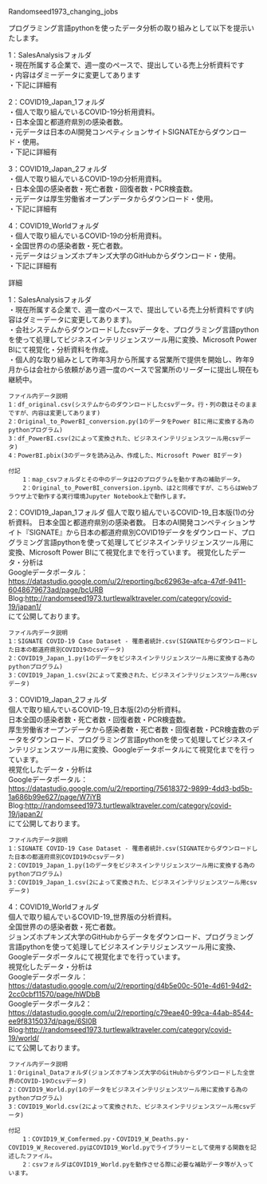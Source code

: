 Randomseed1973_changing_jobs

プログラミング言語pythonを使ったデータ分析の取り組みとして以下を提示いたします。

1：SalesAnalysisフォルダ  
    ・現在所属する企業で、週一度のペースで、提出している売上分析資料です  
    ・内容はダミーデータに変更してあります  
    ・下記に詳細有  
  
2：COVID19_Japan_1フォルダ  
    ・個人で取り組んでいるCOVID-19分析用資料。  
    ・日本全国と都道府県別の感染者数。  
    ・元データは日本のAI開発コンペティションサイトSIGNATEからダウンロード・使用。  
    ・下記に詳細有
  
3：COVID19_Japan_2フォルダ  
    ・個人で取り組んでいるCOVID-19の分析用資料。  
    ・日本全国の感染者数・死亡者数・回復者数・PCR検査数。  
    ・元データは厚生労働省オープンデータからダウンロード・使用。  
    ・下記に詳細有
  
4：COVID19_Worldフォルダ  
    ・個人で取り組んでいるCOVID-19の分析用資料。  
    ・全国世界のの感染者数・死亡者数。  
    ・元データはジョンズホプキンズ大学のGitHubからダウンロード・使用。  
    ・下記に詳細有  


詳細

1：SalesAnalysisフォルダ  
    ・現在所属する企業で、週一度のペースで、提出している売上分析資料です(内容はダミーデータに変更してあります)。  
    ・会社システムからダウンロードしたcsvデータを、プログラミング言語pythonを使って処理してビジネスインテリジェンスツール用に変換、Microsoft Power BIにて視覚化・分析資料を作成。  
    ・個人的な取り組みとして昨年3月から所属する営業所で提供を開始し、昨年9月からは会社から依頼があり週一度のペースで営業所のリーダーに提出し現在も継続中。  

    ファイル内データ説明  
    1：df_original.csv(システムからのダウンロードしたcsvデータ。行・列の数はそのままですが、内容は変更してあります)  
    2：Original_to_PowerBI_conversion.py(1のデータをPower BIに用に変換する為のpythonプログラム)  
    3：df_PowerBI.csv(2によって変換された、ビジネスインテリジェンスツール用csvデータ)  
    4：PowerBI.pbix(3のデータを読み込み、作成した、Microsoft Power BIデータ)  

    付記
        1：map_csvフォルダとその中のデータは2のプログラムを動かす為の補助データ。
        2：Original_to_PowerBI_conversion.ipynb、は2と同様ですが、こちらはWebブラウザ上で動作する実行環境Jupyter Notebook上で動作します。



2：COVID19_Japan_1フォルダ
    個人で取り組んでいるCOVID-19_日本版(1)の分析資料。
    日本全国と都道府県別の感染者数。
    日本のAI開発コンペティションサイト『SIGNATE』から日本の都道府県別COVID19データをダウンロード、プログラミング言語pythonを使って処理してビジネスインテリジェンスツール用に変換、Microsoft Power BIにて視覚化までを行っています。
    視覚化したデータ・分析は    
    Googleデータポータル：https://datastudio.google.com/u/2/reporting/bc62963e-afca-47df-9411-6048679673ad/page/bcURB  
    Blog:http://randomseed1973.turtlewalktraveler.com/category/covid-19/japan1/  
    にて公開しております。  
    

    ファイル内データ説明
    1：SIGNATE COVID-19 Case Dataset - 罹患者統計.csv(SIGNATEからダウンロードした日本の都道府県別COVID19のcsvデータ)
    2：COVID19_Japan_1.py(1のデータをビジネスインテリジェンスツール用に変換する為のpythonプログラム)
    3：COVID19_Japan_1.csv(2によって変換された、ビジネスインテリジェンスツール用csvデータ)



3：COVID19_Japan_2フォルダ  
    個人で取り組んでいるCOVID-19_日本版(2)の分析資料。  
    日本全国の感染者数・死亡者数・回復者数・PCR検査数。  
    厚生労働省オープンデータから感染者数・死亡者数・回復者数・PCR検査数のデータをダウンロード、プログラミング言語pythonを使って処理してビジネスインテリジェンスツール用に変換、Googleデータポータルにて視覚化までを行っています。  
    視覚化したデータ・分析は  
    Googleデータポータル：https://datastudio.google.com/u/2/reporting/75618372-9899-4dd3-bd5b-1a686b99e627/page/W7iYB     
    Blog:http://randomseed1973.turtlewalktraveler.com/category/covid-19/japan2/  
    にて公開しております。
    
    ファイル内データ説明
    1：SIGNATE COVID-19 Case Dataset - 罹患者統計.csv(SIGNATEからダウンロードした日本の都道府県別COVID19のcsvデータ)
    2：COVID19_Japan_1.py(1のデータをビジネスインテリジェンスツール用に変換する為のpythonプログラム)
    3：COVID19_Japan_1.csv(2によって変換された、ビジネスインテリジェンスツール用csvデータ)
    


4：COVID19_Worldフォルダ  
    個人で取り組んでいるCOVID-19_世界版の分析資料。  
    全国世界のの感染者数・死亡者数。  
    ジョンズホプキンズ大学のGitHubからデータをダウンロード、プログラミング言語pythonを使って処理してビジネスインテリジェンスツール用に変換、Googleデータポータルにて視覚化までを行っています。  
    視覚化したデータ・分析は   
    Googleデータポータル：https://datastudio.google.com/u/2/reporting/d4b5e00c-501e-4d61-94d2-2cc0cbf11570/page/hWDbB    
    Googleデータポータル2：https://datastudio.google.com/u/2/reporting/c79eae40-99ca-44ab-8544-ee9f8315037d/page/6Sl0B      
    Blog:http://randomseed1973.turtlewalktraveler.com/category/covid-19/world/  
    にて公開しております。  
    
    ファイル内データ説明
    1：Original_Dataフォルダ(ジョンズホプキンズ大学のGitHubからダウンロードした全世界のCOVID-19のcsvデータ)
    2：COVID19_World.py(1のデータをビジネスインテリジェンスツール用に変換する為のpythonプログラム)
    3：COVID19_World.csv(2によって変換された、ビジネスインテリジェンスツール用csvデータ)

    付記
        1：COVID19_W_Comfermed.py・COVID19_W_Deaths.py・COVID19_W_Recovered.pyはCOVID19_World.pyでライブラリーとして使用する関数を記述したファイル。
        2：csvフォルダはCOVID19_World.pyを動作させる際に必要な補助データ等が入っています。